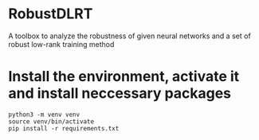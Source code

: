 # RobustDLRT
A toolbox to analyze the robustness of given neural networks and a set of robust low-rank training method


# Install the environment, activate it and install neccessary packages

``` 
python3 -m venv venv
source venv/bin/activate
pip install -r requirements.txt 
```